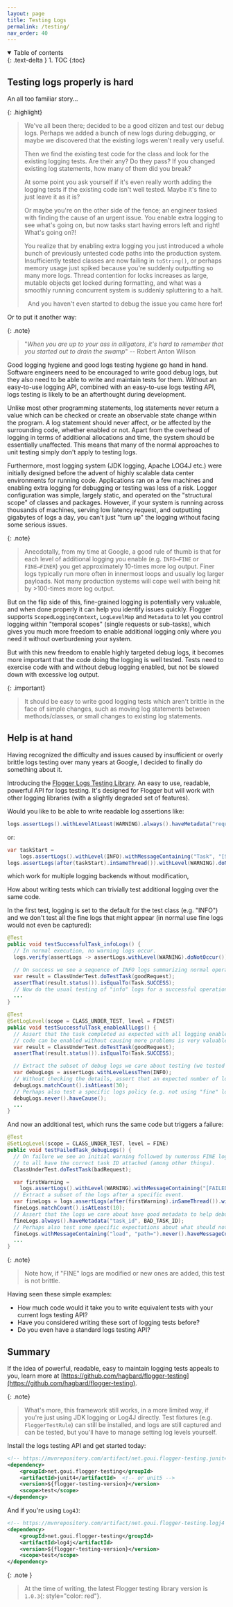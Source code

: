 ```yaml
---
layout: page
title: Testing Logs
permalink: /testing/
nav_order: 40
---
```


<details open markdown="block">
  <summary>
    Table of contents
  </summary>
  {: .text-delta }
1. TOC
{:toc}
</details>

## Testing logs properly is hard

An all too familiar story...

{: .highlight}
> We've all been there; decided to be a good citizen and test our debug logs. Perhaps we added a
> bunch of new logs during debugging, or maybe we discovered that the existing logs weren't really
> very useful.
>
> Then we find the existing test code for the class and look for the existing logging tests. Are
> their any? Do they pass? If you changed existing log statements, how many of them did you break?
>
> At some point you ask yourself if it's even really worth adding the logging tests if the existing
> code isn't well tested. Maybe it's fine to just leave it as it is?
>
> Or maybe you're on the other side of the fence; an engineer tasked with finding the cause of an
> urgent issue. You enable extra logging to see what's going on, but now tasks start having errors
> left and right! What's going on?!
>
> You realize that by enabling extra logging you just introduced a whole bunch of previously
> untested code paths into the production system. Insufficiently tested classes are now failing in
> `toString()`, or perhaps memory usage just spiked because you're suddenly outputting so many more
> logs. Thread contention for locks increases as large, mutable objects get locked during 
> formatting, and what was a smoothly running concurrent system is suddenly spluttering to a halt.
>
> <center>And you haven't even started to debug the issue you came here for!</center>

Or to put it another way:

{: .note}
> "*When you are up to your ass in alligators, it's hard to remember that you started
> out to drain the swamp*" -- Robert Anton Wilson

Good logging hygiene and good logs testing hygiene go hand in hand. Software engineers need to
be encouraged to write good debug logs, but they also need to be able to write and maintain tests 
for them. Without an easy-to-use logging API, combined with an easy-to-use logs testing API, 
logs testing is likely to be an afterthought during development.

Unlike most other programming statements, log statements never return a value which can be 
checked or create an observable state change within the program. A log statement should never 
affect, or be affected by the surrounding code, whether enabled or not. Apart from the overhead 
of logging in terms of additional allocations and time, the system should be essentially unaffected.
This means that many of the normal approaches to unit testing simply don't apply to testing logs.

Furthermore, most logging system (JDK logging, Apache LOG4J etc.) were initially designed before 
the advent of highly scalable data center environments for running code. Applications ran on a 
few machines and enabling extra logging for debugging or testing was less of a risk. Logger
configuration was simple, largely static, and operated on the "structural scope" of classes and
packages. However, if your system is running across thousands of machines, serving low latency 
request, and outputting gigabytes of logs a day, you can't just "turn up" the logging without 
facing some serious issues.

{: .note}
> Anecdotally, from my time at Google, a good rule of thumb is that for each level of additional
> logging you enable (e.g. `INFO⟶FINE` or `FINE⟶FINER`) you get approximately 10-times
> more log output. Finer logs typically run more often in innermost loops and usually log
> larger payloads. Not many production systems will cope well with being hit by >100-times more log
> output.

But on the flip side of this, fine-grained logging is potentially very valuable, and when done
properly it can help you identify issues quickly. Flogger supports `ScopedLoggingContext`,
`LogLevelMap` and `Metadata` to let you control logging within "temporal scopes" (single
requests or sub-tasks), which gives you much more freedom to enable additional logging only
where you need it without overburdening your system.

But with this new freedom to enable highly targeted debug logs, it becomes more important that
the code doing the logging is well tested. Tests need to exercise code with and without debug
logging enabled, but not be slowed down with excessive log output.

{: .important}
> It should be easy to write good logging tests which aren't brittle in the face of simple changes,
> such as moving log statements between methods/classes, or small changes to existing log
> statements.

## Help is at hand

Having recognized the difficulty and issues caused by insufficient or overly brittle logs
testing over many years at Google, I decided to finally do something about it.

Introducing the [Flogger Logs Testing Library](https://github.com/hagbard/flogger-testing). An
easy to use, readable, powerful API for logs testing. It's designed for Flogger but will work
with other logging libraries (with a slightly degraded set of features).

Would you like to be able to write readable log assertions like:

<!-- @formatter:off -->
```java
logs.assertLogs().withLevelAtLeast(WARNING).always().haveMetadata("request_id", REQUEST_ID);
```
<!-- @formatter:on -->

or:

<!-- @formatter:off -->
```java
var taskStart =
    logs.assertLogs().withLevel(INFO).withMessageContaining("Task", "[START]").getOnlyMatch(); 
logs.assertLogs(after(taskStart).inSameThread()).withLevel(WARNING).doNotOccur();
```
<!-- @formatter:on -->

which work for multiple logging backends without modification,

How about writing tests which can trivially test additional logging over the same code.

In the first test, logging is set to the default for the test class (e.g. "INFO") and we don't test
all the fine logs that might appear (in normal use fine logs would not even be captured):

<!-- @formatter:off -->
```java
@Test
public void testSuccessfulTask_infoLogs() {
  // In normal execution, no warning logs occur.
  logs.verify(assertLogs -> assertLogs.withLevel(WARNING).doNotOccur());

  // On success we see a sequence of INFO logs summarizing normal operation.
  var result = ClassUnderTest.doTestTask(goodRequest);
  assertThat(result.status()).isEqualTo(Task.SUCCESS);
  // Now do the usual testing of "info" logs for a successful operation...
  ...
}

@Test
@SetLogLevel(scope = CLASS_UNDER_TEST, level = FINEST)
public void testSuccessfulTask_enableAllLogs() {
  // Assert that the task completed as expected with all logging enabled. Knowing that all logging
  // code can be enabled without causing more problems is very valuable.
  var result = ClassUnderTest.doTestTask(goodRequest);
  assertThat(result.status()).isEqualTo(Task.SUCCESS);

  // Extract the subset of debug logs we care about testing (we tested "info" logs above).
  var debugLogs = assertLogs.withLevelLessThen(INFO);
  // Without checking the details, assert that an expected number of logs occurred.
  debugLogs.matchCount().isAtLeast(30);
  // Perhaps also test a specific logs policy (e.g. not using "fine" logs to report exceptions).
  debugLogs.never().haveCause();
  ...
}
```

And now an additional test, which runs the same code but triggers a failure:

<!-- @formatter:off -->
```java
@Test
@SetLogLevel(scope = CLASS_UNDER_TEST, level = FINE)
public void testFailedTask_debugLogs() {
  // On failure we see an initial warning followed by numerous FINE log statements, which we expect
  // to all have the correct task ID attached (among other things).
  ClassUnderTest.doTestTask(badRequest);

  var firstWarning =
    logs.assertLogs().withLevel(WARNING).withMessageContaining("[FAILED]", BAD_VALUE).getMatch(0);
  // Extract a subset of the logs after a specific event.
  var fineLogs = logs.assertLogs(after(firstWarning).inSameThread()).withLevel(FINE);
  fineLogs.matchCount().isAtLeast(10);
  // Assert that the logs we care about have good metadata to help debugging.
  fineLogs.always().haveMetadata("task_id", BAD_TASK_ID);
  // Perhaps also test some specific expectations about what should not be in these logs.
  fineLogs.withMessageContaining("load", "path=").never().haveMessageContaining("Access Denied");
  ...
}
```
<!-- @formatter:on -->

{: .note}
> Note how, if "FINE" logs are modified or new ones are added, this test is not brittle.

Having seen these simple examples:
* How much code would it take you to write equivalent tests with your current logs testing API?
* Have you considered writing these sort of logging tests before?
* Do you even have a standard logs testing API?

## Summary

If the idea of powerful, readable, easy to maintain logging tests appeals to you, learn more at
[https://github.com/hagbard/flogger-testing](https://github.com/hagbard/flogger-testing).

{: .note}
> What's more, this framework still works, in a more limited way, if you're just using JDK logging
> or Log4J directly. Test fixtures (e.g. `FloggerTestRule`) can still be installed, and logs are 
> still captured and can be tested, but you'll have to manage setting log levels yourself.

Install the logs testing API and get started today:

<!-- @formatter:off -->
```xml
<!-- https://mvnrepository.com/artifact/net.goui.flogger-testing.junit4 -->
<dependency>
    <groupId>net.goui.flogger-testing</groupId>
    <artifactId>junit4</artifactId>  <!-- or unit5 -->
    <version>${flogger-testing-version}</version>
    <scope>test</scope>
</dependency>
```
<!-- @formatter:on -->

And if you're using `Log4J`:

<!-- @formatter:off -->
```xml
<!-- https://mvnrepository.com/artifact/net.goui.flogger-testing.logj4 -->
<dependency>
    <groupId>net.goui.flogger-testing</groupId>
    <artifactId>log4j</artifactId>
    <version>${flogger-testing-version}</version>
    <scope>test</scope>
</dependency>
```
<!-- @formatter:on -->

{: .note }
> At the time of writing, the latest Flogger testing library version is `1.0.3`{: style="color: red"}.
